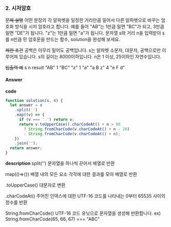### 2. 시저암호

~~문제 설명~~
어떤 문장의 각 알파벳을 일정한 거리만큼 밀어서 다른 알파벳으로 바꾸는 암호화 방식을 시저 암호라고 합니다. 예를 들어 "AB"는 1만큼 밀면 "BC"가 되고, 3만큼 밀면 "DE"가 됩니다. "z"는 1만큼 밀면 "a"가 됩니다. 문자열 s와 거리 n을 입력받아 s를 n만큼 민 암호문을 만드는 함수, solution을 완성해 보세요.

~~제한 조건~~
공백은 아무리 밀어도 공백입니다.
s는 알파벳 소문자, 대문자, 공백으로만 이루어져 있습니다.
s의 길이는 8000이하입니다.
n은 1 이상, 25이하인 자연수입니다.

~~입출력 예~~
s n result
"AB" 1 "BC"
"z" 1 "a"
"a B z" 4 "e F d"

#### Answer

**code**

```js
function solution(s, n) {
  let answer = s
    .split('')
    .map((v) => {
      if (v === ' ') return v;
      return v.toUpperCase().charCodeAt() + n > 90
        ? String.fromCharCode(v.charCodeAt() + n - 26)
        : String.fromCharCode(v.charCodeAt() + n);
    })
    .join('');
  return answer;
}
```

**description**
split('')
문자열을 하나씩 끈어서 배열로 반환

map(()=>{})
배열 내의 모든 요소 각각에 대한 결과를 모아 배열로 반환

.toUpperCase()
대문자로 변환

.charCodeAt()
주어진 인덱스에 대한 UTF-16 코드를 나타내는 0부터 65535 사이의 정수를 반환

String.fromCharCode()
UTF-16 코드 유닛으로 문자열을 생성해 반환합니다.
ex) String.fromCharCode(65, 66, 67) === "ABC"
